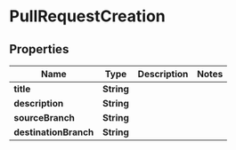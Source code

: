 

# PullRequestCreation


## Properties

Name | Type | Description | Notes
------------ | ------------- | ------------- | -------------
**title** | **String** |  | 
**description** | **String** |  | 
**sourceBranch** | **String** |  | 
**destinationBranch** | **String** |  | 



